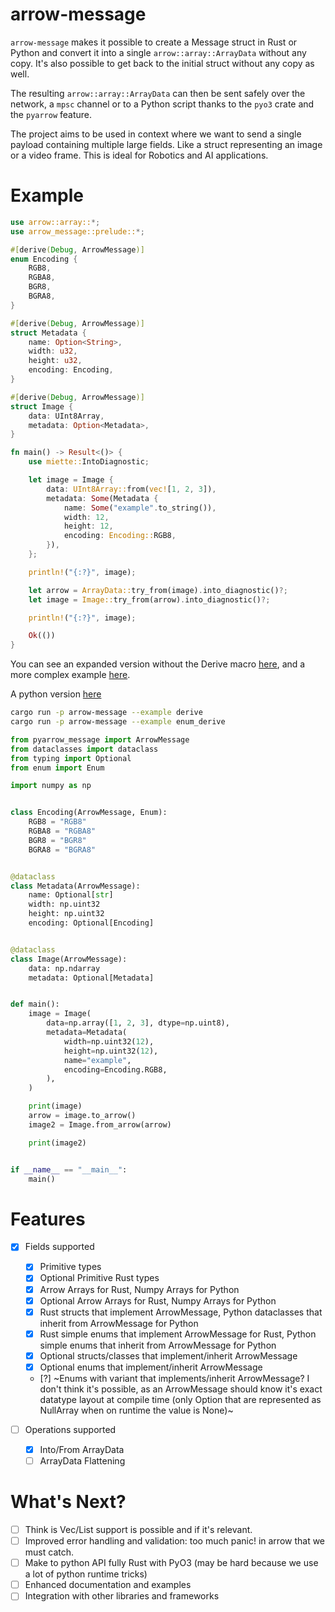 # arrow-message

`arrow-message` makes it possible to create a Message struct in Rust or Python and convert it into a single `arrow::array::ArrayData` without any copy. It's also possible to get back to the initial struct without any copy as well.

The resulting `arrow::array::ArrayData` can then be sent safely over the network, a `mpsc` channel or to a Python script thanks to the `pyo3` crate and the `pyarrow` feature.

The project aims to be used in context where we want to send a single payload containing multiple large fields. Like a struct representing an image or a video frame. This is ideal for Robotics and AI applications.

# Example

```Rust
use arrow::array::*;
use arrow_message::prelude::*;

#[derive(Debug, ArrowMessage)]
enum Encoding {
    RGB8,
    RGBA8,
    BGR8,
    BGRA8,
}

#[derive(Debug, ArrowMessage)]
struct Metadata {
    name: Option<String>,
    width: u32,
    height: u32,
    encoding: Encoding,
}

#[derive(Debug, ArrowMessage)]
struct Image {
    data: UInt8Array,
    metadata: Option<Metadata>,
}

fn main() -> Result<()> {
    use miette::IntoDiagnostic;

    let image = Image {
        data: UInt8Array::from(vec![1, 2, 3]),
        metadata: Some(Metadata {
            name: Some("example".to_string()),
            width: 12,
            height: 12,
            encoding: Encoding::RGB8,
        }),
    };

    println!("{:?}", image);

    let arrow = ArrayData::try_from(image).into_diagnostic()?;
    let image = Image::try_from(arrow).into_diagnostic()?;

    println!("{:?}", image);

    Ok(())
}
```

You can see an expanded version without the Derive macro [here](crates/arrow-message/examples/enum_impl.rs), and a more complex example [here](crates/arrow-message/examples/complex.rs).

A python version [here](crates/arrow-message-python/examples/enum_inherit.py)

```bash
cargo run -p arrow-message --example derive
cargo run -p arrow-message --example enum_derive
```

```python
from pyarrow_message import ArrowMessage
from dataclasses import dataclass
from typing import Optional
from enum import Enum

import numpy as np


class Encoding(ArrowMessage, Enum):
    RGB8 = "RGB8"
    RGBA8 = "RGBA8"
    BGR8 = "BGR8"
    BGRA8 = "BGRA8"


@dataclass
class Metadata(ArrowMessage):
    name: Optional[str]
    width: np.uint32
    height: np.uint32
    encoding: Optional[Encoding]


@dataclass
class Image(ArrowMessage):
    data: np.ndarray
    metadata: Optional[Metadata]


def main():
    image = Image(
        data=np.array([1, 2, 3], dtype=np.uint8),
        metadata=Metadata(
            width=np.uint32(12),
            height=np.uint32(12),
            name="example",
            encoding=Encoding.RGB8,
        ),
    )

    print(image)
    arrow = image.to_arrow()
    image2 = Image.from_arrow(arrow)

    print(image2)


if __name__ == "__main__":
    main()
```

# Features

- [x] Fields supported
  - [x] Primitive types
  - [x] Optional Primitive Rust types
  - [x] Arrow Arrays for Rust, Numpy Arrays for Python
  - [x] Optional Arrow Arrays for Rust, Numpy Arrays for Python
  - [x] Rust structs that implement ArrowMessage, Python dataclasses that inherit from ArrowMessage for Python
  - [x] Rust simple enums that implement ArrowMessage for Rust, Python simple enums that inherit from ArrowMessage for Python
  - [x] Optional structs/classes that implement/inherit ArrowMessage
  - [x] Optional enums that implement/inherit ArrowMessage
  - [?] ~Enums with variant that implements/inherit ArrowMessage? I don't think it's possible, as an ArrowMessage should know it's exact datatype layout at compile time (only Option that are represented as NullArray when on runtime the value is None)~

- [ ] Operations supported
  - [x] Into/From ArrayData
  - [ ] ArrayData Flattening

# What's Next?

- [ ] Think is Vec/List support is possible and if it's relevant.
- [ ] Improved error handling and validation: too much panic! in arrow that we must catch.
- [ ] Make to python API fully Rust with PyO3 (may be hard because we use a lot of python runtime tricks)
- [ ] Enhanced documentation and examples
- [ ] Integration with other libraries and frameworks
